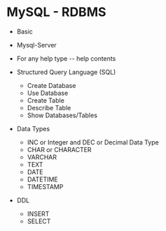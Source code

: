 # MySQL - RDBMS

* Basic 
* Mysql-Server 

* For any help type -- help contents

* Structured Query Language (SQL) 
    * Create Database
    * Use Database
    * Create Table
    * Describe Table
    * Show Databases/Tables

* Data Types
    * INC or Integer and DEC or Decimal Data Type
    * CHAR or CHARACTER
    * VARCHAR
    * TEXT
    * DATE
    * DATETIME
    * TIMESTAMP


* DDL
    * INSERT
    * SELECT